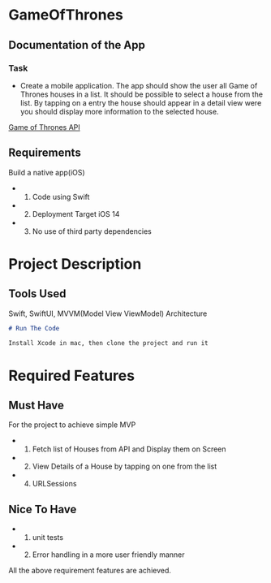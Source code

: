 # GameOfThrones
## Documentation of the App
### Task 
 - Create a mobile application. The app should show the user all Game of Thrones houses in a list.
It should be possible to select a house from the list. By tapping on a entry the house should appear in a detail view were you should display more information to the selected house.

[Game of Thrones API]( https://anapioficeandfire.com/)


## Requirements
Build a native app(iOS)
- 1. Code using Swift
- 2. Deployment Target iOS 14
- 3. No use of third party dependencies

# Project Description  

## Tools Used
Swift, SwiftUI, MVVM(Model View ViewModel) Architecture 


```md
# Run The Code

Install Xcode in mac, then clone the project and run it

```

# Required Features

## Must Have

For the project to achieve simple MVP

- 1. Fetch list of Houses from API and Display them on Screen
- 2. View Details of a House by tapping on one from the list
- 4. URLSessions


## Nice To Have
- 1. unit tests
- 2. Error handling in a more user friendly manner

All the above requirement features are achieved.

